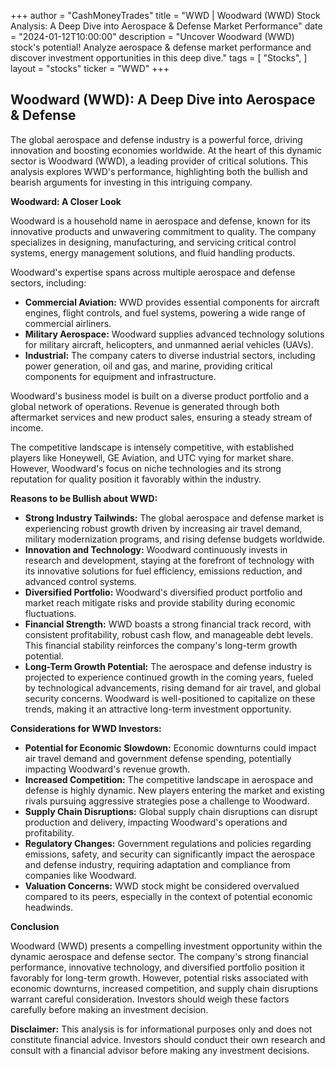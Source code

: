 +++
author = "CashMoneyTrades"
title = "WWD |  Woodward (WWD) Stock Analysis:  A Deep Dive into Aerospace & Defense Market Performance"
date = "2024-01-12T10:00:00"
description = "Uncover Woodward (WWD) stock's potential! Analyze aerospace & defense market performance and discover investment opportunities in this deep dive."
tags = [
"Stocks",
]
layout = "stocks"
ticker = "WWD"
+++
        


## Woodward (WWD): A Deep Dive into Aerospace & Defense

The global aerospace and defense industry is a powerful force, driving innovation and boosting economies worldwide. At the heart of this dynamic sector is Woodward (WWD), a leading provider of critical solutions. This analysis explores WWD's performance, highlighting both the bullish and bearish arguments for investing in this intriguing company.

**Woodward: A Closer Look**

Woodward is a household name in aerospace and defense, known for its innovative products and unwavering commitment to quality. The company specializes in designing, manufacturing, and servicing critical control systems, energy management solutions, and fluid handling products. 

Woodward's expertise spans across multiple aerospace and defense sectors, including:

* **Commercial Aviation:** WWD provides essential components for aircraft engines, flight controls, and fuel systems, powering a wide range of commercial airliners.
* **Military Aerospace:** Woodward supplies advanced technology solutions for military aircraft, helicopters, and unmanned aerial vehicles (UAVs).
* **Industrial:** The company caters to diverse industrial sectors, including power generation, oil and gas, and marine, providing critical components for equipment and infrastructure.

Woodward's business model is built on a diverse product portfolio and a global network of operations. Revenue is generated through both aftermarket services and new product sales, ensuring a steady stream of income.

The competitive landscape is intensely competitive, with established players like Honeywell, GE Aviation, and UTC vying for market share. However, Woodward's focus on niche technologies and its strong reputation for quality position it favorably within the industry.

**Reasons to be Bullish about WWD:**

* **Strong Industry Tailwinds:** The global aerospace and defense market is experiencing robust growth driven by increasing air travel demand, military modernization programs, and rising defense budgets worldwide. 
* **Innovation and Technology:** Woodward continuously invests in research and development, staying at the forefront of technology with its innovative solutions for fuel efficiency, emissions reduction, and advanced control systems. 
* **Diversified Portfolio:** Woodward's diversified product portfolio and market reach mitigate risks and provide stability during economic fluctuations.
* **Financial Strength:** WWD boasts a strong financial track record, with consistent profitability, robust cash flow, and manageable debt levels. This financial stability reinforces the company's long-term growth potential.
* **Long-Term Growth Potential:**  The aerospace and defense industry is projected to experience continued growth in the coming years, fueled by technological advancements, rising demand for air travel, and global security concerns.  Woodward is well-positioned to capitalize on these trends, making it an attractive long-term investment opportunity.

**Considerations for WWD Investors:**

* **Potential for Economic Slowdown:**  Economic downturns could impact air travel demand and government defense spending, potentially impacting Woodward's revenue growth.
* **Increased Competition:**  The competitive landscape in aerospace and defense is highly dynamic. New players entering the market and existing rivals pursuing aggressive strategies pose a challenge to Woodward.
* **Supply Chain Disruptions:** Global supply chain disruptions can disrupt production and delivery, impacting Woodward's operations and profitability.
* **Regulatory Changes:**  Government regulations and policies regarding emissions, safety, and security can significantly impact the aerospace and defense industry, requiring adaptation and compliance from companies like Woodward.
* **Valuation Concerns:**  WWD stock might be considered overvalued compared to its peers, especially in the context of potential economic headwinds.

**Conclusion**

Woodward (WWD) presents a compelling investment opportunity within the dynamic aerospace and defense sector. The company's strong financial performance, innovative technology, and diversified portfolio position it favorably for long-term growth. However, potential risks associated with economic downturns, increased competition, and supply chain disruptions warrant careful consideration.  Investors should weigh these factors carefully before making an investment decision.

**Disclaimer:** This analysis is for informational purposes only and does not constitute financial advice. Investors should conduct their own research and consult with a financial advisor before making any investment decisions. 

        